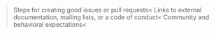 
>Steps for creating good issues or pull requests<
>Links to external documentation, mailing lists, or a code of conduct<
>Community and behavioral expectations<
